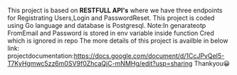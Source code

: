 This project is based on **RESTFULL API's** where we have three endpoints for Registrating Users,Login and PasswordReset.
This project is coded using Go language and database is Postgresql.
Note:In genarateotp  FromEmail and Password is stored in env variable inside function Cred which is ignored in repo
The more details of this project is availble in below link:
projectdocumentation:https://docs.google.com/document/d/1CcJPvQeI5-T7KyHgmwc5zz6m0SV9f0ZhcaQjC-mNMHg/edit?usp=sharing
Thankyou:grinning:
